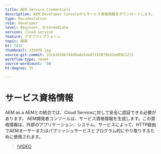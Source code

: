 ```yaml
---
title: AEM Service Credentials
description: AEM Developer Consoleからサービス資格情報をダウンロードします。
type: Documentation
role: Developer
level: Beginner, Intermediate
version: cloud-service
feature: アダプティブフォーム
topic: 開発
kt: 7432
thumbnail: 332439.jpg
source-git-commit: 33cb3d18b744d9a8e54a87152079b42ed09212f2
workflow-type: tm+mt
source-wordcount: '56'
ht-degree: 5%

---
```



# サービス資格情報

AEM as a AEMとの統合では、Cloud Serviceに対して安全に認証できる必要があります。 AEM開発者コンソールは、サービス資格情報を生成します。この資格情報は、外部のアプリケーション、システム、サービスによって、HTTP経由でAEMオーサーまたはパブリッシュサービスとプログラム的にやり取りするために使用されます。

>[!VIDEO](https://video.tv.adobe.com/v/330519/?quality=12&learn=on)
